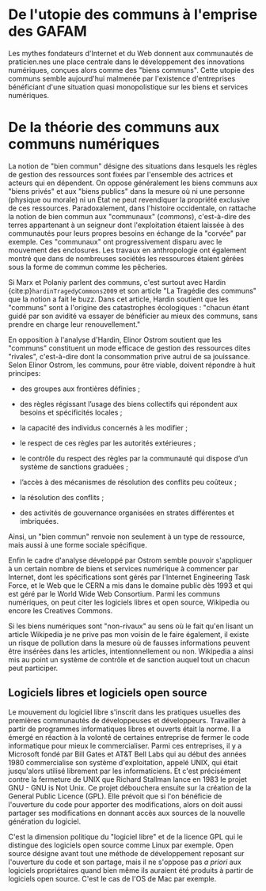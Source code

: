 # De l'utopie des communs à l'emprise des GAFAM

Les mythes fondateurs d'Internet et du Web donnent aux communautés de praticien.nes une place centrale dans le développement des innovations numériques, conçues alors comme des "biens communs". Cette utopie des communs semble aujourd'hui malmenée par l'existence d'entreprises bénéficiant d'une situation quasi monopolistique sur les biens et services numériques.

# De la théorie des communs aux communs numériques

La notion de "bien commun" désigne des situations dans lesquels les règles de gestion des ressources sont fixées par l'ensemble des actrices et acteurs qui en dépendent. On oppose généralement les biens communs aux "biens privés" et aux "biens publics" dans la mesure où ni une personne (physique ou morale) ni un État ne peut revendiquer la propriété exclusive de ces ressources. Paradoxalement, dans l'histoire occidentale, on rattache la notion de bien commun aux "communaux" (_commons_), c'est-à-dire des terres appartenant à un seigneur dont l'exploitation étaient laissée à des communautés pour leurs propres besoins en échange de la "corvée" par exemple. Ces "communaux" ont progressivement disparu avec le mouvement des enclosures. Les travaux en anthropologie ont également montré que dans de nombreuses sociétés les ressources étaient gérées sous la forme de commun comme les pêcheries.

Si Marx et Polaniy parlent des communs, c'est surtout avec Hardin {cite:p}`hardinTragedyCommons2009` et son article "La Tragédie des communs" que la notion a fait le buzz. Dans cet article, Hardin soutient que les "communs" sont à l'origine des catastrophes écologiques : "chacun étant guidé par son avidité va essayer de bénéficier au mieux des communs, sans prendre en charge leur renouvellement."

En opposition à l'analyse d'Hardin, Elinor Ostrom soutient que les "communs" constituent un mode efficace de gestion des ressources dites "rivales", c'est-à-dire dont la consommation prive autrui de sa jouissance. Selon Elinor Ostrom, les communs, pour être viable, doivent répondre à huit principes:

- des groupes aux frontières définies ;

- des règles régissant l’usage des biens collectifs qui répondent aux besoins et spécificités locales ;

- la capacité des individus concernés à les modifier ;

- le respect de ces règles par les autorités extérieures ;

- le contrôle du respect des règles par la communauté qui dispose d’un système de sanctions graduées ;

- l’accès à des mécanismes de résolution des conflits peu coûteux ;

- la résolution des conflits ;

- des activités de gouvernance organisées en strates différentes et imbriquées.

Ainsi, un "bien commun" renvoie non seulement à un type de ressource, mais aussi à une forme sociale spécifique.

Enfin le cadre d'analyse développé par Ostrom semble pouvoir s'appliquer à un certain nombre de biens et services numérique à commencer par Internet, dont les spécifications sont gérés par l'Internet Engineering Task Force, et le Web que le CERN a mis dans le domaine public dès 1993 et qui est géré par le World Wide Web Consortium. Parmi les communs numériques, on peut citer les logiciels libres et open source, Wikipedia ou encore les Creatives Commons.

Si les biens numériques sont "non-rivaux" au sens où le fait qu'en lisant un article Wikipedia je ne prive pas mon voisin de le faire également, il existe un risque de pollution dans la mesure où de fausses informations peuvent être insérées dans les articles, intentionnellement ou non. Wikipedia a ainsi mis au point un système de contrôle et de sanction auquel tout un chacun peut participer.

## Logiciels libres et logiciels open source

Le mouvement du logiciel libre s'inscrit dans les pratiques usuelles des premières communautés de développeuses et développeurs. Travailler à partir de programmes informatiques libres et ouverts était la norme. Il a émergé en réaction à la volonté de certaines entreprise de fermer le code informatique pour mieux le commercialiser. Parmi ces entreprises, il y a Microsoft fondé par Bill Gates et AT&T Bell Labs qui au début des années 1980 commercialise son système d'exploitation, appelé UNIX, qui était jusqu'alors utilisé librement par les informaticiens. Et c'est précisément contre la fermeture de UNIX que Richard Stallman lance en 1983 le projet GNU - GNU is Not Unix. Ce projet débouchera ensuite sur la création de la General Public Licence (GPL). Elle prévoit que si l'on bénéficie de l'ouverture du code pour apporter des modifications, alors on doit aussi partager ses modifications en donnant accès aux sources de la nouvelle génération du logiciel.

C'est la dimension politique du "logiciel libre" et de la licence GPL qui le distingue des logiciels open source comme Linux par exemple. Open source désigne avant tout une méthode de développement reposant sur l'ouverture du code et son partage, mais il ne s'oppose pas _a priori_ aux logiciels propriétaires quand bien même ils auraient été produits à partir de logiciels open source. C'est le cas de l'OS de Mac par exemple.
